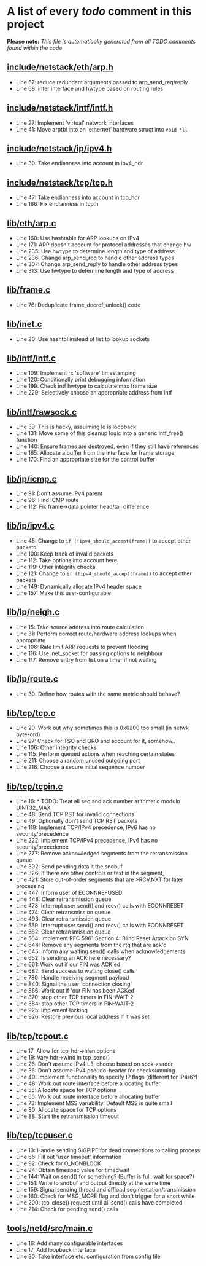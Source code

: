 # A list of every _todo_ comment in this project
**Please note:** _This file is automatically generated from all TODO comments found within the code_
## [include/netstack/eth/arp.h](include/netstack/eth/arp.h)
  - Line 67: reduce redundant arguments passed to arp_send_req/reply
  - Line 68: infer interface and hwtype based on routing rules

## [include/netstack/intf/intf.h](include/netstack/intf/intf.h)
  - Line 27: Implement 'virtual' network interfaces
  - Line 41: Move arptbl into an 'ethernet' hardware struct into `void *ll`

## [include/netstack/ip/ipv4.h](include/netstack/ip/ipv4.h)
  - Line 30: Take endianness into account in ipv4_hdr

## [include/netstack/tcp/tcp.h](include/netstack/tcp/tcp.h)
  - Line 47: Take endianness into account in tcp_hdr
  - Line 166: Fix endianness in tcp.h

## [lib/eth/arp.c](lib/eth/arp.c)
  - Line 160: Use hashtable for ARP lookups on IPv4
  - Line 171: ARP doesn't account for protocol addresses that change hw
  - Line 235: Use hwtype to determine length and type of address
  - Line 236: Change arp_send_req to handle other address types
  - Line 307: Change arp_send_reply to handle other address types
  - Line 313: Use hwtype to determine length and type of address

## [lib/frame.c](lib/frame.c)
  - Line 76: Deduplicate frame_decref_unlock() code

## [lib/inet.c](lib/inet.c)
  - Line 20: Use hashtbl instead of list to lookup sockets

## [lib/intf/intf.c](lib/intf/intf.c)
  - Line 109: Implement rx 'software' timestamping
  - Line 120: Conditionally print debugging information
  - Line 199: Check intf hwtype to calculate max frame size
  - Line 229: Selectively choose an appropriate address from intf

## [lib/intf/rawsock.c](lib/intf/rawsock.c)
  - Line 39: This is hacky, assuiming lo is loopback
  - Line 131: Move some of this cleanup logic into a generic intf_free() function
  - Line 140: Ensure frames are destroyed, even if they still have references
  - Line 165: Allocate a buffer from the interface for frame storage
  - Line 170: Find an appropriate size for the control buffer

## [lib/ip/icmp.c](lib/ip/icmp.c)
  - Line 91: Don't assume IPv4 parent
  - Line 96: Find ICMP route
  - Line 112: Fix frame->data pointer head/tail difference

## [lib/ip/ipv4.c](lib/ip/ipv4.c)
  - Line 45: Change to `if (!ipv4_should_accept(frame))` to accept other packets
  - Line 100: Keep track of invalid packets
  - Line 112: Take options into account here
  - Line 119: Other integrity checks
  - Line 121: Change to `if (!ipv4_should_accept(frame))` to accept other packets
  - Line 149: Dynamically allocate IPv4 header space
  - Line 157: Make this user-configurable

## [lib/ip/neigh.c](lib/ip/neigh.c)
  - Line 15: Take source address into route calculation
  - Line 31: Perform correct route/hardware address lookups when appropriate
  - Line 106: Rate limit ARP requests to prevent flooding
  - Line 116: Use inet_socket for passing options to neighbour
  - Line 117: Remove entry from list on a timer if not waiting

## [lib/ip/route.c](lib/ip/route.c)
  - Line 30: Define how routes with the same metric should behave?

## [lib/tcp/tcp.c](lib/tcp/tcp.c)
  - Line 20: Work out why sometimes this is 0x0200 too small (in netwk byte-ord)
  - Line 97: Check for TSO and GRO and account for it, somehow..
  - Line 106: Other integrity checks
  - Line 115: Perform queued actions when reaching certain states
  - Line 211: Choose a random unused outgoing port
  - Line 216: Choose a secure initial sequence number

## [lib/tcp/tcpin.c](lib/tcp/tcpin.c)
  - Line 16: * TODO: Treat all seq and ack number arithmetic modulo UINT32_MAX
  - Line 48: Send TCP RST for invalid connections
  - Line 49: Optionally don't send TCP RST packets
  - Line 119: Implement TCP/IPv4 precedence, IPv6 has no security/precedence
  - Line 222: Implement TCP/IPv4 precedence, IPv6 has no security/precedence
  - Line 277: Remove acknowledged segments from the retransmission queue
  - Line 302: Send pending data it the sndbuf
  - Line 326: If there are other controls or text in the segment,
  - Line 421: Store out-of-order segments that are >RCV.NXT for later processing
  - Line 447: Inform user of ECONNREFUSED
  - Line 448: Clear retransmission queue
  - Line 473: Interrupt user send() and recv() calls with ECONNRESET
  - Line 474: Clear retransmission queue
  - Line 493: Clear retransmission queue
  - Line 559: Interrupt user send() and recv() calls with ECONNRESET
  - Line 562: Clear retransmission queue
  - Line 564: Implement RFC 5961 Section 4: Blind Reset Attack on SYN
  - Line 644: Remove any segments from the rtq that are ack'd
  - Line 645: Inform any waiting send() calls when acknowledgements
  - Line 652: Is sending an ACK here necessary?
  - Line 661: Work out if our FIN was ACK'ed
  - Line 682: Send success to waiting close() calls
  - Line 780: Handle receiving segment payload
  - Line 840: Signal the user 'connection closing'
  - Line 866: Work out if 'our FIN has been ACKed'
  - Line 870: stop other TCP timers in FIN-WAIT-2
  - Line 884: stop other TCP timers in FIN-WAIT-2
  - Line 925: Implement locking
  - Line 926: Restore previous local address if it was set

## [lib/tcp/tcpout.c](lib/tcp/tcpout.c)
  - Line 17: Allow for tcp_hdr->hlen options
  - Line 19: Vary hdr->wind in tcp_send()
  - Line 26: Don't assume IPv4 L3, choose based on sock->saddr
  - Line 36: Don't assume IPv4 pseudo-header for checksumming
  - Line 40: Implement functionality to specify IP flags (different for IP4/6?)
  - Line 48: Work out route interface before allocating buffer
  - Line 55: Allocate space for TCP options
  - Line 65: Work out route interface before allocating buffer
  - Line 73: Implement MSS variability. Default MSS is quite small
  - Line 80: Allocate space for TCP options
  - Line 88: Start the retransmission timeout

## [lib/tcp/tcpuser.c](lib/tcp/tcpuser.c)
  - Line 13: Handle sending SIGPIPE for dead connections to calling process
  - Line 66: Fill out 'user timeout' information
  - Line 92: Check for O_NONBLOCK
  - Line 94: Obtain timespec value for timedwait
  - Line 144: Wait on send() for something? (Buffer is full, wait for space?)
  - Line 151: Write to sndbuf and output directly at the same time
  - Line 159: Signal sending thread and offload segmentation/transmission
  - Line 160: Check for MSG_MORE flag and don't trigger for a short while
  - Line 200: tcp_close() request until all send() calls have completed
  - Line 214: Check for pending send() calls

## [tools/netd/src/main.c](tools/netd/src/main.c)
  - Line 16: Add many configurable interfaces
  - Line 17: Add loopback interface
  - Line 30: Take interface etc. configuration from config file
